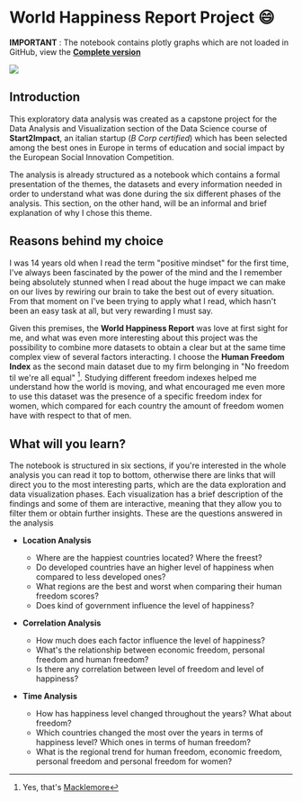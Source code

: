 # World Happiness Report Project :smile:

**IMPORTANT** : The notebook contains plotly graphs which are not loaded in GitHub, view the **[Complete version](https://github.com/FabioF98/World-Happiness-Report/blob/main/README.md)**

![](https://static.onecms.io/wp-content/uploads/sites/13/2015/04/05/featured.jpg)

## Introduction

This exploratory data analysis was created as a capstone project for the Data Analysis and Visualization section of the Data Science course of **Start2Impact**, an italian startup (*B Corp certified*) which has been selected among the best ones in Europe in terms of education and social impact by the European Social Innovation Competition.

The analysis is already structured as a notebook which contains a formal presentation of the themes, the datasets and every information needed in order to understand what was done during the six different phases of the analysis. This section, on the other hand, will be an informal and brief explanation of why I chose this theme.

## Reasons behind my choice

I was 14 years old when I read the term "positive mindset" for the first time, I've always been fascinated by the power of the mind and the I remember being absolutely stunned when I read about the huge impact we can make on our lives by rewiring our brain to take the best out of every situation.
From that moment on I've been trying to apply what I read, which hasn't been an easy task at all, but very rewarding I must say.

Given this premises, the **World Happiness Report** was love at first sight for me, and what was even more interesting about this project was the possibility to combine more datasets to obtain a clear but at the same time complex view of several factors interacting. I choose the **Human Freedom Index** as the second main dataset due to my firm belonging in "No freedom til we're all equal" [^1]. Studying different freedom indexes helped me understand how the world is moving, and what encouraged me even more to use this dataset was the presence of a specific freedom index for women, which compared for each country the amount of freedom women have with respect to that of men. 

## What will you learn?
The notebook is structured in six sections, if you're interested in the whole analysis you can read it top to bottom, otherwise there are links that will direct you to the most interesting parts, which are the data exploration and data visualization phases. Each visualization has a brief description of the findings and some of them are interactive, meaning that they allow you to filter them or obtain further insights. These are the questions answered in the analysis

- **Location Analysis**

  * Where are the happiest countries located? Where the freest?
  * Do developed countries have an higher level of happiness when compared to less developed ones?
  * What regions are the best and worst when comparing their human freedom scores? 
  * Does kind of government influence the level of happiness? 

- **Correlation Analysis**

  * How much does each factor influence the level of happiness? 
  * What's the relationship between economic freedom, personal freedom and human freedom? 
  * Is there any correlation between level of freedom and level of happiness? 

- **Time Analysis**

  * How has happiness level changed throughout the years? What about freedom?
  * Which countries changed the most over the years in terms of happiness level? Which ones in terms of human freedom?
  * What is the regional trend for human freedom, economic freedom, personal freedom and personal freedom for women? 



[^1]: Yes, that's [Macklemore](https://www.youtube.com/watch?v=hlVBg7_08n0)


